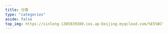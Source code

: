 ```yaml
---
title: 分类
type: "categories"
aside: false
top_img: https://xinlong-1305839380.cos.ap-beijing.myqcloud.com/%E5%BC%A0%E9%91%AB%E9%BE%99%E7%9A%84%E5%9B%BE%E7%89%87/1.jpeg
---
```

